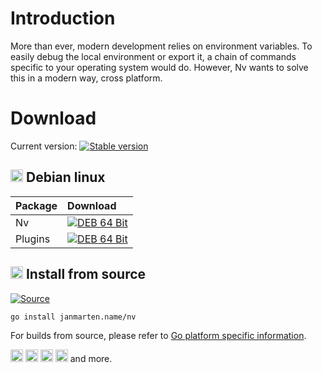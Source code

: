 # Introduction

More than ever, modern development relies on environment variables. To easily debug the local environment or export it,
a chain of commands specific to your operating system would do. However, Nv wants to solve this in a modern way,
cross platform.

# Download

Current version: [![Stable version](https://img.shields.io/github/v/release/johmanx10/nv?include_prereleases&label=)](https://github.com/johmanx10/nv/releases/latest)

## <img alt="Debian linux" src=https://simpleicons.org/icons/debian.svg width=20 /> Debian linux 

| Package | Download |
|:--------|:---------|
| Nv      | [![DEB 64 Bit](https://img.shields.io/badge/-64--Bit-c60036?logo=debian)](https://github.com/johmanx10/nv/releases/latest/download/nv_amd64.deb) |
| Plugins | [![DEB 64 Bit](https://img.shields.io/badge/-64--Bit-c60036?logo=debian)](https://github.com/johmanx10/nv/releases/latest/download/plugins_amd64.deb) |

## <img alt="Golang" src=https://simpleicons.org/icons/go.svg width=20 /> Install from source

[![Source](https://img.shields.io/badge/dynamic/json.svg?label=Source&url=https://api.github.com/repos/johmanx10/nv&query=$.default_branch&logo=go&color=00acd7&logoColor=7fd5ea)](https://github.com/johmanx10/nv/archive/main.zip)

```
go install janmarten.name/nv
```

For builds from source, please refer to
[Go platform specific information](https://github.com/golang/go/wiki#platform-specific-information).

<img alt="Linux" src=https://simpleicons.org/icons/linux.svg width=20 />
<img alt="ChromeOS" src=https://simpleicons.org/icons/googlechrome.svg width=20 />
<img alt="Darwin" src=https://simpleicons.org/icons/apple.svg width=20 />
<img alt="FreeBSD" src=https://simpleicons.org/icons/freebsd.svg width=20 />
and more.
